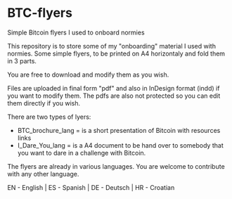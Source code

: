 # BTC-flyers
Simple Bitcoin flyers I used to onboard normies

This repository is to store some of my "onboarding" material I used with normies. Some simple flyers, to be printed on A4 horizontaly and fold them in 3 parts.

You are free to download and modify them as you wish.

Files are uploaded in final form "pdf" and also in InDesign format (indd) if you want to modify them. The pdfs are also not protected so you can edit them directly if you wish.

There are two types of lyers:
- BTC_brochure_lang = is a short presentation of Bitcoin with resources links
- I_Dare_You_lang = is a A4 document to be hand over to somebody that you want to dare in a challenge with Bitcoin.

The flyers are already in various languages. You are welcome to contribute with any other language.

EN - English | ES - Spanish | DE - Deutsch | HR - Croatian
